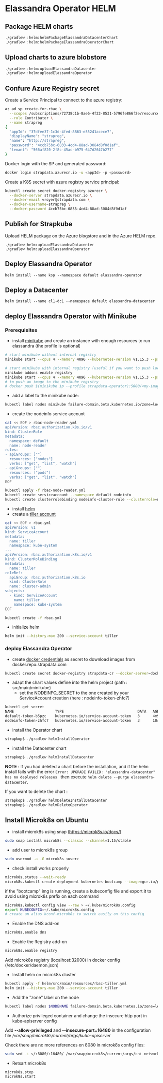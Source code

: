 # Elassandra Operator HELM

## Package HELM charts

```bash
./gradlew :helm:helmPackageElassandraDatacenterChart
./gradlew :helm:helmPackageElassandraOperatorChart
```

## Upload charts to azure blobstore

```bash
./gradlew :helm:uploadElassandraDatacenter
./gradlew :helm:uploadElassandraOperator
```

## Confure Azure Registry secret

Create a Service Principal to connect to the azure registry:

```bash
az ad sp create-for-rbac \
  --scopes /subscriptions/72738c1b-8ae6-4f23-8531-5796fe866f2e/resourcegroups/strapcloud.com/providers/Microsoft.ContainerRegistry/registries/strapdata \
  --role Contributor \
  --name strapreg
{
  "appId": "37dfee37-1c3d-4fed-8863-e35241acece7",
  "displayName": "strapreg",
  "name": "http://strapreg",
  "password": "4ccb75bc-6833-4cd4-88ad-3084d8f0d1af",
  "tenant": "566af820-2f8c-45ac-b975-647d2647b277"
}
```

Docker login with the SP and generated password:

```bash
docker login strapdata.azurecr.io -u <appId> -p <password>
```

Create a K8S secret with azure registry service principal:

```bash
kubectl create secret docker-registry azurecr \
  --docker-server strapdata.azurecr.io \
  --docker-email vroyer@strapdata.com \
  --docker-username=strapreg \
  --docker-password 4ccb75bc-6833-4cd4-88ad-3084d8f0d1af
```
## Publish for Strapkube

Upload HELM package on the Azure blogstore and in the Azure HELM repo.

    ./gradlew helm:uploadElassandraDatacenter
    ./gradlew helm:uploadElassandraOperator

## Deploy Elassandra Operator

    helm install --name kop --namespace default elassandra-operator

## Deploy a Datacenter

    helm install --name cl1-dc1 --namespace default elassandra-datacenter
    
## deploy Elassandra Operator with Minikube

### Prerequisites 

* install [minikube](https://kubernetes.io/docs/tasks/tools/install-minikube/) and create an instance with enough resources to run elassandra (the profile is optional)
```bash
# start minikube without internal registry 
minikube start --cpus 4 --memory 4096 --kubernetes-version v1.15.3 --profile strapdata-operator

# start minikube with internal registry (useful if you want to push locally build images)
minikube addons enable registry 
minikube start --cpus 4 --memory 4096 --kubernetes-version v1.15.3 --profile strapdata-operator --insecure-registry "10.0.0.0/24"
# to push an image to the minikube registry
# docker push $(minikube ip --profile strapdata-operator):5000/<my-image-name>
```

* add a label to the minikube node:
```bash
kubectl label nodes minikube failure-domain.beta.kubernetes.io/zone=local
```

* create the nodeinfo service account
```bash
cat << EOF > rbac-node-reader.yml
apiVersion: rbac.authorization.k8s.io/v1
kind: ClusterRole
metadata:
  namespace: default
  name: node-reader
rules:
- apiGroups: [""]
  resources: ["nodes"]
  verbs: ["get", "list", "watch"]
- apiGroups: [""]
  resources: ["pods"]
  verbs: ["get", "list", "watch"]
EOF

kubectl apply -f rbac-node-reader.yml 
kubectl create serviceaccount --namespace default nodeinfo
kubectl create clusterrolebinding nodeinfo-cluster-rule --clusterrole=node-reader --serviceaccount=default:nodeinfo
```

* install [helm](https://helm.sh/docs/using_helm/#installing-helm)
* create a [tiller account](https://helm.sh/docs/using_helm/#role-based-access-control)
```bash
cat << EOF > rbac.yml 
apiVersion: v1
kind: ServiceAccount
metadata:
  name: tiller
  namespace: kube-system
---
apiVersion: rbac.authorization.k8s.io/v1
kind: ClusterRoleBinding
metadata:
  name: tiller
roleRef:
  apiGroup: rbac.authorization.k8s.io
  kind: ClusterRole
  name: cluster-admin
subjects:
  - kind: ServiceAccount
    name: tiller
    namespace: kube-system
EOF

kubectl create -f rbac.yml
```
* initialize helm
```bash
helm init --history-max 200 --service-account tiller
```

### deploy Elassandra Operator

* create [docker credentials](https://kubernetes.io/docs/tasks/configure-pod-container/pull-image-private-registry/) as secret to download images from docker.repo.strapdata.com
```bash
kubectl create secret docker-registry strapdata-cr --docker-server=docker.repo.strapdata.com --docker-username=xxxx --docker-password="xxxx"
```

* adapt the chart values define into the helm project (path : src/main/minikube)
  * set the NODEINFO_SECRET to the one created by your ServiceAccount creation (here : nodeinfo-token-zhfc7)
```bash
kubectl get secret
NAME                   TYPE                                  DATA   AGE
default-token-b5pzc    kubernetes.io/service-account-token   3      4m9s
nodeinfo-token-zhfc7   kubernetes.io/service-account-token   3      10s
```
* install the Operator chart
```bash
strapkop$ ./gradlew helmInstallOperator 
```

* install the Datacenter chart
```bash
strapkop$ ./gradlew helmInstallDatacenter 
```

__NOTE__ : If you had deleted a chart before the installation, and if the helm install fails with the error `Error: UPGRADE FAILED: "elassandra-datacenter" has no deployed releases
` then execute `helm delete --purge elassandra-datacenter`.

If you want to delete the chart :
```bash
strapkop$ ./gradlew helmDeleteInstallDatacenter 
strapkop$ ./gradlew helmDeleteOperator 
```

## Install Microk8s on Ubuntu

* install microk8s using snap  (https://microk8s.io/docs/)

```bash
sudo snap install microk8s --classic --channel=1.15/stable
```

* add user to microk8s group 

```bash
sudo usermod -a -G microk8s <user>
```

* check install works properly

```bash
microk8s.status --wait-ready
microk8s.kubectl create deployment kubernetes-bootcamp --image=gcr.io/google-samples/kubernetes-bootcamp:v1
```

if the "bootcamp" img is running, create a kubeconfig file and export it to avoid using microk8s prefix on each command

```bash
microk8s.kubectl config view --raw > ~/.kube/microk8s.config 
export KUBECONFIG=~/.kube/microk8s.config
# create an alias kconf-microk8s to switch easily on this config
```

* Enable the DNS add-on

```bash
microk8s.enable dns
```

* Enable the Registry add-on

```bash
microk8s.enable registry
```

Add microk8s registry (localhost:32000) in docker config (/etc/docker/daemon.json)

* Install helm on microk8s cluster

```bash
kubectl apply -f helm/src/main/resources/rbac-tiller.yml
helm init --history-max 200 --service-account tiller
```

* Add the "zone" label on the node
 
```bash
kubectl label nodes $NODENAME failure-domain.beta.kubernetes.io/zone=local
```

* Authorize privileged container and change the insecure http port in kube-apiserver config 

Add **--allow-privileged** and **--insecure-port=16480** in the configuration file _/var/snap/microk8s/current/args/kube-apiserver_

Check there are no more references on 8080 in microk8s config files:
```bash
sudo sed -i s/:8080/:16480/ /var/snap/microk8s/current/args/cni-network /var/snap/microk8s/current/args/containerd /var/snap/microk8s/current/args/containerd-env /var/snap/microk8s/current/args/containerd-template.toml /var/snap/microk8s/current/args/containerd.toml /var/snap/microk8s/current/args/ctr /var/snap/microk8s/current/args/etcd /var/snap/microk8s/current/args/kube-apiserver /var/snap/microk8s/current/args/kube-controller-manager /var/snap/microk8s/current/args/kubectl /var/snap/microk8s/current/args/kubelet /var/snap/microk8s/current/args/kube-proxy /var/snap/microk8s/current/args/kube-scheduler
```

* Retsart microk8s 

```bash
microk8s.stop
microk8s.start
```